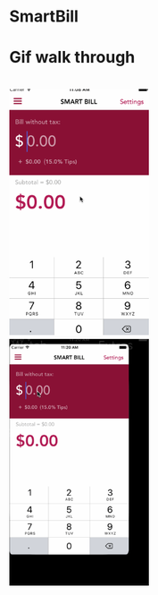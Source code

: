 # SmartBill

<h1>
Gif walk through
<h1>
<div>
<p align="left">
  <img src="https://github.com/kesongxie/SmartBill/blob/master/SmartBill/Gif/Part-one.gif" width="250"/>
     <img src="https://github.com/kesongxie/SmartBill/blob/master/SmartBill/Gif/Part-two.gif" width="250"/>

</p>
</div>



